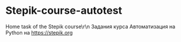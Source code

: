 # Stepik-course-autotest
Home task of the Stepik course\r\n
Задания курса Автоматизация на Python на https://stepik.org
